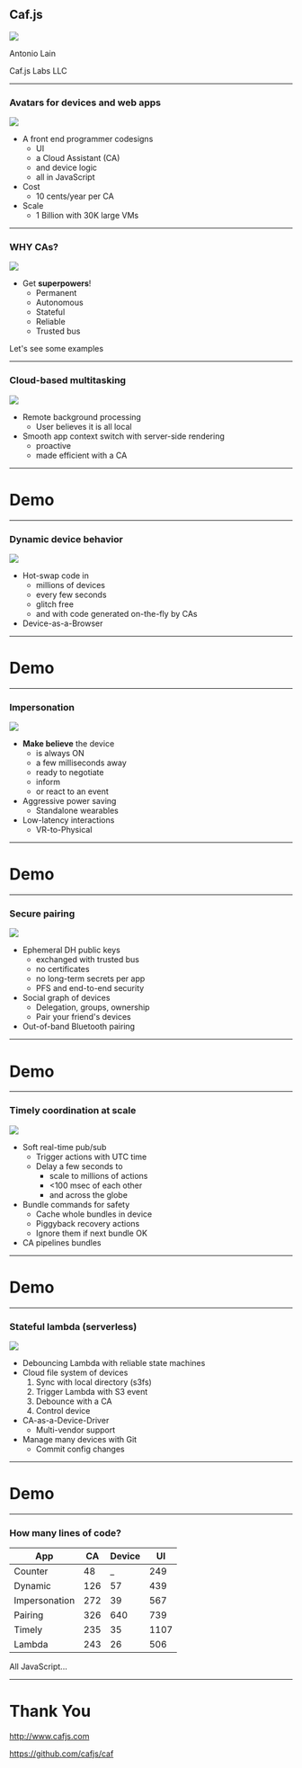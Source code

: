 ## Caf.js
<!-- .element:  style="text-transform:none" -->


![](process.env.CA_NAME/assets/lever.gif)
<!-- .element:  class="r-stretch" -->

Antonio Lain

Caf.js Labs LLC

---
<!-- .slide: class="two-floating-elements"  style="float: left" -->
### Avatars for devices and web apps

![](process.env.CA_NAME/assets/ca1.svg)
<!-- .element: class="plain" style="float: right; width: 50%" -->

* A front end programmer codesigns
  * UI
  * a Cloud Assistant (CA)
  * and  device logic
  * all in JavaScript
* Cost
  * 10 cents/year per CA
* Scale
  * 1 Billion with 30K large VMs

---
<!-- .slide: class="two-floating-elements"  style="float: left" -->
### WHY CAs?
<!-- .element:  style="text-transform:none" -->

![](process.env.CA_NAME/assets/Super_hero.svg)
<!-- .element: class="plain" style="float: right; width: 50%" -->

* Get **superpowers**!
  * Permanent
  * Autonomous
  * Stateful
  * Reliable
  * Trusted bus

Let's see some examples

---
<!-- .slide: class="two-floating-elements"  style="float: left" -->
### Cloud-based multitasking
![](process.env.CA_NAME/assets/Multi.svg)
<!-- .element: class="plain" style="float: right; width:35%" -->


* Remote background processing
  * User believes it is all local
* Smooth app context switch with server-side rendering
    * proactive
    * made efficient with a CA


---

# Demo

---
<!-- .slide: class="two-floating-elements"  style="float: left" -->
### Dynamic device behavior
![](process.env.CA_NAME/assets/Dynamic.svg)
<!-- .element: class="plain" style="float: right; width:40%" -->

* Hot-swap code in
  * millions of devices
  * every few seconds
  * glitch free
  * and with code generated on-the-fly by CAs
* Device-as-a-Browser


---

# Demo

---
<!-- .slide: class="two-floating-elements"  style="float: left" -->
### Impersonation
![](process.env.CA_NAME/assets/Impersonation.svg)
<!-- .element: class="plain" style="float: right; width:50%" -->

* **Make believe** the device
  * is always ON
  * a few milliseconds away
  * ready to negotiate
  * inform
  * or react to an event
* Aggressive power saving
  * Standalone wearables
* Low-latency interactions
  * VR-to-Physical


---

# Demo

---
<!-- .slide: class="two-floating-elements"  style="float: left" -->
### Secure pairing
![](process.env.CA_NAME/assets/Pairing.svg)
<!-- .element: class="plain" style="float: right; width:40%; margin:0" -->

* Ephemeral DH public keys
  * exchanged with trusted bus
  * no certificates
  * no long-term secrets per app
  * PFS and end-to-end security
* Social graph of devices
  * Delegation, groups, ownership
  * Pair your friend's devices
* Out-of-band Bluetooth pairing

---

# Demo

---
<!-- .slide: class="two-floating-elements"  style="float: left" -->
### Timely coordination at scale
![](process.env.CA_NAME/assets/Timely.svg)
<!-- .element: class="plain" style="float: right; width:50%" -->

* Soft real-time pub/sub
  * Trigger actions with UTC time
  * Delay a few seconds to
    * scale to millions of actions
    * <100 msec of each other
    * and across the globe
* Bundle commands for safety
  * Cache whole bundles in device
  * Piggyback recovery actions
  * Ignore them if next bundle OK
* CA pipelines bundles

---

# Demo

---
<!-- .slide: class="two-floating-elements"  style="float: left" -->
### Stateful lambda (serverless)

![](process.env.CA_NAME/assets/Lambda.svg)
<!-- .element: class="plain" style="float: right; width:50%" -->

* Debouncing Lambda with reliable state machines
* Cloud file system of devices
  1. Sync with local directory (s3fs)
  2. Trigger Lambda with S3 event
  3. Debounce with a CA
  4. Control device
* CA-as-a-Device-Driver
  * Multi-vendor support
* Manage many devices with Git
  * Commit config changes

---

# Demo

---

### How many lines of code?


| App            |  CA  | Device |  UI  |
| -------------- | ---- | ------ | -----|
| Counter        |  48  |  _ | 249 |
| Dynamic        |  126  |  57 | 439 |
| Impersonation  |  272  |  39 | 567 |
| Pairing        |  326  |  640 | 739 |
| Timely         |  235  |  35 | 1107 |
| Lambda         |  243  |  26 | 506 |
<!-- .element: class="plain" style="width:60%;font-size: 1em; " -->


All JavaScript...

---

# Thank You

http://www.cafjs.com

https://github.com/cafjs/caf
